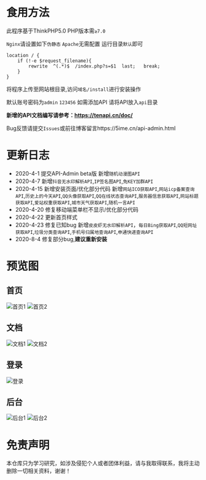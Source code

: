 # 食用方法

此程序基于ThinkPHP5.0 PHP版本需`≥7.0`

`Nginx`请设置如下`伪静态` `Apache`无需配置 运行目录`默认`即可
```
location / {
	if (!-e $request_filename){
		rewrite  ^(.*)$  /index.php?s=$1  last;   break;
	}
}
```

将程序上传至网站根目录,访问`域名/install`进行安装操作

默认账号密码为`admin` `123456` 如需添加API 请将API放入`api`目录

**新增的API文档编写请参考：https://tenapi.cn/doc/** 

Bug反馈请提交`Issues`或前往博客留言https://5ime.cn/api-admin.html

# 更新日志
- 2020-4-1 提交API-Admin beta版 新增`随机动漫图API`
- 2020-4-7 新增`抖音无水印解析API`,`IP签名图API`,`免KEY加群API`
- 2020-4-15 新增安装页面/优化部分代码 新增`网站ICO获取API`,`网站icp备案查询API`,`历史上的今天API`,`QQ头像获取API`,`QQ在线状态查询API`,`服务器信息获取API`,`网站标题获取API`,`爱站权重获取API`,`城市天气获取API`,`随机一言API`
- 2020-4-20 修复移动端菜单栏不显示/优化部分代码
- 2020-4-22 更新首页样式
- 2020-4-23 修复已知bug 新增`皮皮虾无水印解析API`，`每日Bing获取API`,`QQ短网址获取API`,`垃圾分类查询API`,`手机号归属地查询API`,`申通快递查询API`
- 2020-8-4 修复部分bug,**建议重新安装**

# 预览图
## 首页
![首页1](https://cdn.jsdelivr.net/gh/5ime/api-admin/%E9%A2%84%E8%A7%88%E5%9B%BE/index1.png)
![首页2](https://cdn.jsdelivr.net/gh/5ime/api-admin/%E9%A2%84%E8%A7%88%E5%9B%BE/index2.png)
## 文档
![文档1](https://cdn.jsdelivr.net/gh/5ime/api-admin/%E9%A2%84%E8%A7%88%E5%9B%BE/doc1.png)
![文档2](https://cdn.jsdelivr.net/gh/5ime/api-admin/%E9%A2%84%E8%A7%88%E5%9B%BE/doc2.png)
## 登录
![登录](https://cdn.jsdelivr.net/gh/5ime/api-admin/%E9%A2%84%E8%A7%88%E5%9B%BE/login.png)
## 后台
![后台1](https://cdn.jsdelivr.net/gh/5ime/api-admin/%E9%A2%84%E8%A7%88%E5%9B%BE/admin1.png)
![后台2](https://cdn.jsdelivr.net/gh/5ime/api-admin/%E9%A2%84%E8%A7%88%E5%9B%BE/admin2.png)
# 免责声明
本仓库只为学习研究，如涉及侵犯个人或者团体利益，请与我取得联系，我将主动删除一切相关资料，谢谢！

